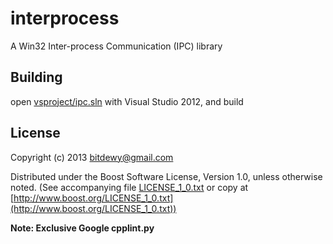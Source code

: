 interprocess
============

A Win32 Inter-process Communication (IPC) library

Building
-----------------------
open [vsproject/ipc.sln](vsproject/ipc.sln) with Visual Studio 2012, and build 

License
-----------------------
Copyright (c) 2013 bitdewy@gmail.com

Distributed under the Boost Software License, Version 1.0, unless otherwise noted.
(See accompanying file [LICENSE_1_0.txt](LICENSE_1_0.txt) or copy at [http://www.boost.org/LICENSE_1_0.txt](http://www.boost.org/LICENSE_1_0.txt))

**Note: Exclusive Google cpplint.py**
